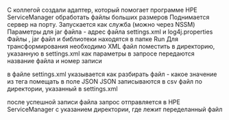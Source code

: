 С коллегой создали адаптер, который помогает программе HPE ServiceManager обработать файлы больших размеров 
Поднимается сервер на порту. Запускается как служба (можно через NSSM)
Параметры для jar файла - адрес файла settings.xml и log4j.properties
Файлы , jar файл и библиотеки находятся в папке Run
Для трансформирования необходимо XML файл поместить в директорию, указанную в settings.xml
как параметры в запросе передаются название файла и номер записи

в файле settings.xml указывается как разбирать файл - какое значение из тега помещать в поле JSON 
JSON записываются в csv файл по директории, указанный в settings.xml

после успешной записи файла запрос отправляется в HPE ServiceManager с указанием директории, где лежит переделанный файл
